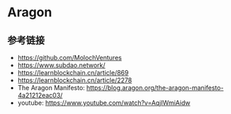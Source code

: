 # Aragon






## 参考链接
- <https://github.com/MolochVentures>
- <https://www.subdao.network/>
- <https://learnblockchain.cn/article/869>
- <https://learnblockchain.cn/article/2278>
- The Aragon Manifesto: <https://blog.aragon.org/the-aragon-manifesto-4a21212eac03/>
- youtube:  https://www.youtube.com/watch?v=AqjIWmiAidw
